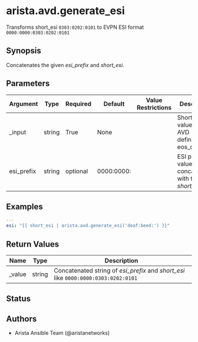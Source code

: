 # arista.avd.generate_esi

Transforms short\_esi <code>0303\:0202\:0101</code> to EVPN ESI format <code>0000\:0000\:0303\:0202\:0101</code>

## Synopsis

Concatenates the given <em>esi\_prefix</em> and <em>short\_esi</em>\.

## Parameters

| Argument | Type | Required | Default | Value Restrictions | Description |
| -------- | ---- | -------- | ------- | ------------------ | ----------- |
| _input | string | True | None |  | Short ESI value as per AVD definition in eos\_designs\. |
| esi_prefix | string | optional | 0000:0000: |  | ESI prefix value\. Will be concatenated with the <em>short\_esi</em>\. |

## Examples

```yaml
---
esi: "{{ short_esi | arista.avd.generate_esi('deaf:beed:') }}"
```

## Return Values

| Name | Type | Description |
| ---- | ---- | ----------- |
| _value | string | Concatenated string of <em>esi\_prefix</em> and <em>short\_esi</em> like <code>0000\:0000\:0303\:0202\:0101</code> |

## Status

## Authors

- Arista Ansible Team (@aristanetworks)
